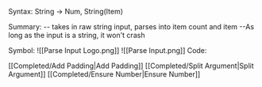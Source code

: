 Syntax:
String -> Num, String(Item)

Summary:
\-- takes in raw string input, parses into item count and item
\--As long as the input is a string, it won't crash

Symbol:
![[Parse Input Logo.png]]
![[Parse Input.png]]
Code:
>
[[Completed/Add Padding|Add Padding]]
[[Completed/Split Argument|Split Argument]]
[[Completed/Ensure Number|Ensure Number]]


